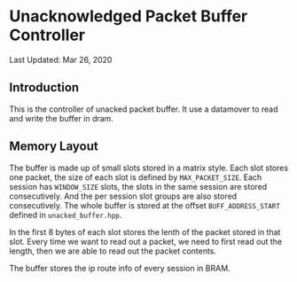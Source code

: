 # Unacknowledged Packet Buffer Controller
Last Updated: Mar 26, 2020

## Introduction
This is the controller of unacked packet buffer. It use a datamover to read and write the buffer in dram.

## Memory Layout
The buffer is made up of small slots stored in a matrix style. Each slot stores one packet, the size of each slot is defined by `MAX_PACKET_SIZE`. Each session has `WINDOW_SIZE` slots, the slots in the same session are stored consecutively. And the per session slot groups are also stored consecutively. The whole buffer is stored at the offset `BUFF_ADDRESS_START` defined in `unacked_buffer.hpp`.

In the first 8 bytes of each slot stores the lenth of the packet stored in that slot. Every time we want to read out a packet, we need to first read out the length, then we are able to read out the packet contents.

The buffer stores the ip route info of every session in BRAM.
